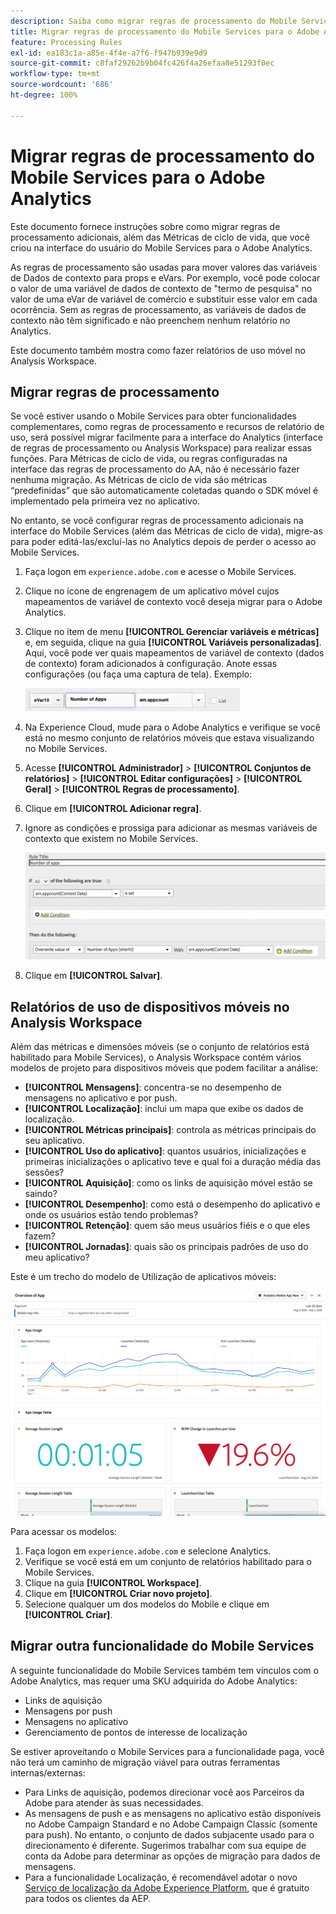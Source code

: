 ```yaml
---
description: Saiba como migrar regras de processamento do Mobile Services para o Adobe Analytics
title: Migrar regras de processamento do Mobile Services para o Adobe Analytics
feature: Processing Rules
exl-id: ea183c1a-a85e-4f4e-a7f6-f947b939e9d9
source-git-commit: c8faf29262b9b04fc426f4a26efaa8e51293f0ec
workflow-type: tm+mt
source-wordcount: '686'
ht-degree: 100%

---
```


# Migrar regras de processamento do Mobile Services para o Adobe Analytics

Este documento fornece instruções sobre como migrar regras de processamento adicionais, além das Métricas de ciclo de vida, que você criou na interface do usuário do Mobile Services para o Adobe Analytics.

As regras de processamento são usadas para mover valores das variáveis de Dados de contexto para props e eVars. Por exemplo, você pode colocar o valor de uma variável de dados de contexto de &quot;termo de pesquisa&quot; no valor de uma eVar de variável de comércio e substituir esse valor em cada ocorrência. Sem as regras de processamento, as variáveis de dados de contexto não têm significado e não preenchem nenhum relatório no Analytics.

Este documento também mostra como fazer relatórios de uso móvel no Analysis Workspace.

## Migrar regras de processamento

Se você estiver usando o Mobile Services para obter funcionalidades complementares, como regras de processamento e recursos de relatório de uso, será possível migrar facilmente para a interface do Analytics (interface de regras de processamento ou Analysis Workspace) para realizar essas funções. Para Métricas de ciclo de vida, ou regras configuradas na interface das regras de processamento do AA, não é necessário fazer nenhuma migração. As Métricas de ciclo de vida são métricas “predefinidas” que são automaticamente coletadas quando o SDK móvel é implementado pela primeira vez no aplicativo.

No entanto, se você configurar regras de processamento adicionais na interface do Mobile Services (além das Métricas de ciclo de vida), migre-as para poder editá-las/excluí-las no Analytics depois de perder o acesso ao Mobile Services.

1. Faça logon em `experience.adobe.com` e acesse o Mobile Services.
1. Clique no ícone de engrenagem de um aplicativo móvel cujos mapeamentos de variável de contexto você deseja migrar para o Adobe Analytics.
1. Clique no item de menu **[!UICONTROL Gerenciar variáveis e métricas]** e, em seguida, clique na guia **[!UICONTROL Variáveis personalizadas]**. Aqui, você pode ver quais mapeamentos de variável de contexto (dados de contexto) foram adicionados à configuração. Anote essas configurações (ou faça uma captura de tela). Exemplo:

   ![Variável de contexto](assets/context-var.png)

1. Na Experience Cloud, mude para o Adobe Analytics e verifique se você está no mesmo conjunto de relatórios móveis que estava visualizando no Mobile Services.
1. Acesse **[!UICONTROL Administrador]** > **[!UICONTROL Conjuntos de relatórios]** > **[!UICONTROL Editar configurações]** > **[!UICONTROL Geral]** > **[!UICONTROL Regras de processamento]**.
1. Clique em **[!UICONTROL Adicionar regra]**.
1. Ignore as condições e prossiga para adicionar as mesmas variáveis de contexto que existem no Mobile Services.

   ![Regra de processamento](assets/proc-rule.png)

1. Clique em **[!UICONTROL Salvar]**.

## Relatórios de uso de dispositivos móveis no Analysis Workspace

Além das métricas e dimensões móveis (se o conjunto de relatórios está habilitado para Mobile Services), o Analysis Workspace contém vários modelos de projeto para dispositivos móveis que podem facilitar a análise:

* **[!UICONTROL Mensagens]**: concentra-se no desempenho de mensagens no aplicativo e por push.
* **[!UICONTROL Localização]**: inclui um mapa que exibe os dados de localização.
* **[!UICONTROL Métricas principais]**: controla as métricas principais do seu aplicativo.
* **[!UICONTROL Uso do aplicativo]**: quantos usuários, inicializações e primeiras inicializações o aplicativo teve e qual foi a duração média das sessões?
* **[!UICONTROL Aquisição]**: como os links de aquisição móvel estão se saindo?
* **[!UICONTROL Desempenho]**: como está o desempenho do aplicativo e onde os usuários estão tendo problemas?
* **[!UICONTROL Retenção]**: quem são meus usuários fiéis e o que eles fazem?
* **[!UICONTROL Jornadas]**: quais são os principais padrões de uso do meu aplicativo?

Este é um trecho do modelo de Utilização de aplicativos móveis:

![Uso de aplicativos móveis](assets/mobile-app-usage.png)

Para acessar os modelos:

1. Faça logon em `experience.adobe.com` e selecione Analytics.
1. Verifique se você está em um conjunto de relatórios habilitado para o Mobile Services.
1. Clique na guia **[!UICONTROL Workspace]**.
1. Clique em **[!UICONTROL Criar novo projeto]**.
1. Selecione qualquer um dos modelos do Mobile e clique em **[!UICONTROL Criar]**.

## Migrar outra funcionalidade do Mobile Services

A seguinte funcionalidade do Mobile Services também tem vínculos com o Adobe Analytics, mas requer uma SKU adquirida do Adobe Analytics:

* Links de aquisição
* Mensagens por push
* Mensagens no aplicativo
* Gerenciamento de pontos de interesse de localização

Se estiver aproveitando o Mobile Services para a funcionalidade paga, você não terá um caminho de migração viável para outras ferramentas internas/externas:

* Para Links de aquisição, podemos direcionar você aos Parceiros da Adobe para atender às suas necessidades.
* As mensagens de push e as mensagens no aplicativo estão disponíveis no Adobe Campaign Standard e no Adobe Campaign Classic (somente para push). No entanto, o conjunto de dados subjacente usado para o direcionamento é diferente. Sugerimos trabalhar com sua equipe de conta da Adobe para determinar as opções de migração para dados de mensagens.
* Para a funcionalidade Localização, é recomendável adotar o novo [Serviço de localização da Adobe Experience Platform](https://www.adobe.com/br/experience-platform/location-service.html), que é gratuito para todos os clientes da AEP.
